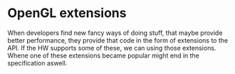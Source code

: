 # OpenGL extensions

When developers find new fancy ways of doing stuff, that maybe provide better
performance, they provide that code in the form of extensions to the API. If the
HW supports some of these, we can using those extensions. Whene one of these
extensions became popular might end in the specification aswell.
